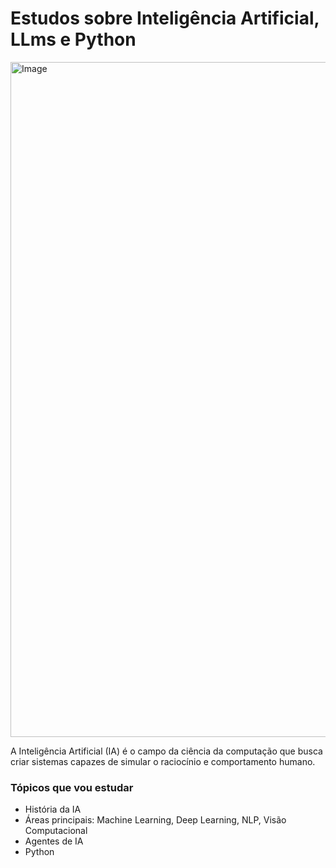 # Estudos sobre Inteligência Artificial, LLms e Python

<img width="1920" height="1080" alt="Image" src="https://github.com/user-attachments/assets/836ca9e9-215a-40df-9804-0a10ec70eccd" />

A Inteligência Artificial (IA) é o campo da ciência da computação que busca criar sistemas capazes de simular o raciocínio e comportamento humano.

### Tópicos que vou estudar
- História da IA
- Áreas principais: Machine Learning, Deep Learning, NLP, Visão Computacional
- Agentes de IA
- Python

